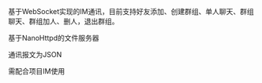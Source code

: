 <p>基于WebSocket实现的IM通讯，目前支持好友添加、创建群组、单人聊天、群组聊天、群组加人、删人，退出群组。</p> 
<p>基于NanoHttpd的文件服务器</p> 
<p>通讯报文为JSON</p> 
<p>需配合项目IM使用</p> 
